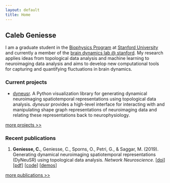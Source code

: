 ```yaml
---
layout: default
title: Home
---
```


## Caleb Geniesse

I am a graduate student in the [Biophysics Program](http://med.stanford.edu/biophysics.html) at [Stanford University](https://www.stanford.edu/) and currently a member of the [brain dynamics lab @ stanford](http://web.stanford.edu/group/bdl/). My research applies ideas from topological data analysis and machine learning to neuroimaging data analysis and aims to develop new computational tools for capturing and quantifying fluctuations in brain dynamics. 



### Current projects

- [dyneusr](https://braindynamicslab.github.io/dyneusr/). A Python visualization library for generating dynamical neuroimaging spatiotemporal representations using topological data analysis. *dyneusr* provides a high-level interface for interacting with and manipulating shape graph representations of neuroimaging data and relating these representations back to neurophysiology.


[more projects >>](/code.md)



### Recent publications

1. **Geniesse, C.**, Geniesse, C., Sporns, O., Petri, G., & Saggar, M. (2019). Generating dynamical neuroimaging spatiotemporal representations (DyNeuSR) using topological data analysis. *Network Neuroscience*. [[doi](https://doi.org/10.1162/netn_a_00093)] [[pdf](https://www.mitpressjournals.org/doi/pdfplus/10.1162/netn_a_00093)] [[code](https://braindynamicslab.github.io/dyneusr)] [[demos](https://braindynamicslab.github.io/dyneusr/demo/)]


[more publications >>](/publications.md)
